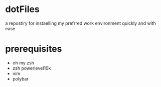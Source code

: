 # dotFiles
a repostiry for instaelling my prefrred work environment quickly and with ease

# prerequisites
- oh my zsh
- zsh powerlevel10k
- vim
- polybar
